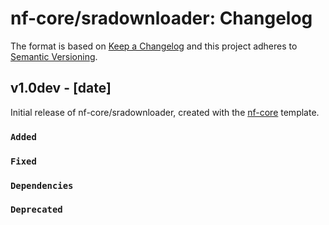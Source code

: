# nf-core/sradownloader: Changelog

The format is based on [Keep a Changelog](https://keepachangelog.com/en/1.0.0/)
and this project adheres to [Semantic Versioning](https://semver.org/spec/v2.0.0.html).

## v1.0dev - [date]

Initial release of nf-core/sradownloader, created with the [nf-core](https://nf-co.re/) template.

### `Added`

### `Fixed`

### `Dependencies`

### `Deprecated`
